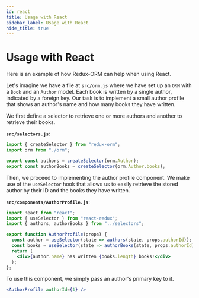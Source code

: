```yaml
---
id: react
title: Usage with React
sidebar_label: Usage with React
hide_title: true
---
```


# Usage with React

Here is an example of how Redux-ORM can help when using React.

Let's imagine we have a file at `src/orm.js` where we have set up an `ORM` with a `Book` and an `Author` model. Each book is written by a single author, indicated by a foreign key. Our task is to implement a small author profile that shows an author's name and how many books they have written.

We first define a selector to retrieve one or more authors and another to retrieve their books.

**`src/selectors.js`**:
```jsx
import { createSelector } from "redux-orm";
import orm from "./orm";

export const authors = createSelector(orm.Author);
export const authorBooks = createSelector(orm.Author.books);
```

Then, we proceed to implementing the author profile component.
We make use of the `useSelector` hook that allows us to easily retrieve
the stored author by their ID and the books they have written.

**`src/components/AuthorProfile.js`**:
```jsx
import React from "react";
import { useSelector } from "react-redux";
import { authors, authorBooks } from "../selectors";

export function AuthorProfile(props) {
  const author = useSelector(state => authors(state, props.authorId));
  const books = useSelector(state => authorBooks(state, props.authorId));
  return (
    <div>{author.name} has written {books.length} books!</div>
  );
};
```

To use this component, we simply pass an author's primary key to it.
```jsx
<AuthorProfile authorId={1} />
```

